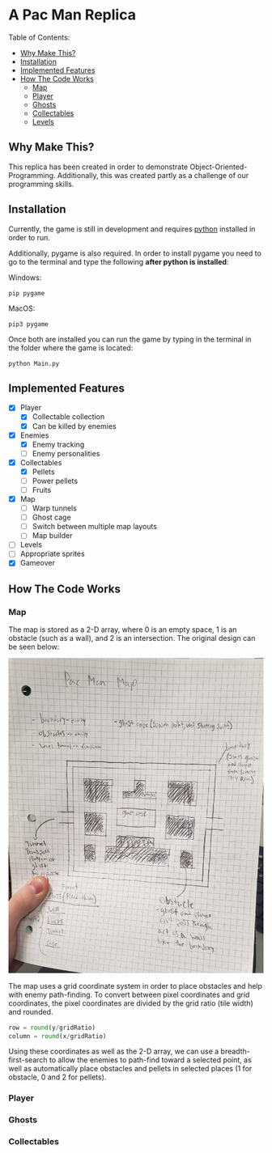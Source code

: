 # A Pac Man Replica

Table of Contents:
- [Why Make This?](#why-make-this)
- [Installation](#installation)
- [Implemented Features](#implemented-features)
- [How The Code Works](#how-the-code-works)
    - [Map](#map)
    - [Player](#player)
    - [Ghosts](#ghosts)
    - [Collectables](#collectables)
    - [Levels](#levels)

## Why Make This?

This replica has been created in order to demonstrate Object-Oriented-Programming. Additionally, this was created partly as a challenge of our programming skills.

## Installation

Currently, the game is still in development and requires [python](https://www.python.org/downloads/) installed in order to run.

Additionally, pygame is also required. In order to install pygame you need to go to the terminal and type the following **after python is installed**:

Windows:
```
pip pygame
```

MacOS:
```
pip3 pygame
```

Once both are installed you can run the game by typing in the terminal in the folder where the game is located:
```
python Main.py
```

## Implemented Features

- [x] Player
    - [x] Collectable collection
    - [x] Can be killed by enemies
- [x] Enemies
    - [x] Enemy tracking
    - [ ] Enemy personalities
- [x] Collectables
    - [x] Pellets
    - [ ] Power pellets
    - [ ] Fruits
- [x] Map
    - [ ] Warp tunnels
    - [ ] Ghost cage
    - [ ] Switch between multiple map layouts
    - [ ] Map builder
- [ ] Levels
- [ ] Appropriate sprites
- [x] Gameover

## How The Code Works

### Map

The map is stored as a 2-D array, where 0 is an empty space, 1 is an obstacle (such as a wall), and 2 is an intersection.
The original design can be seen below:

![](Docs/Images/Original%20Map.jpg)

The map uses a grid coordinate system in order to place obstacles and help with enemy path-finding. To convert between pixel coordinates and grid coordinates, the pixel coordinates are divided by the grid ratio (tile width) and rounded.

```python
row = round(y/gridRatio)
column = round(x/gridRatio)
```

Using these coordinates as well as the 2-D array, we can use a breadth-first-search to allow the enemies to path-find toward a selected point, as well as automatically place obstacles and pellets in selected places (1 for obstacle, 0 and 2 for pellets).

### Player

### Ghosts

### Collectables
